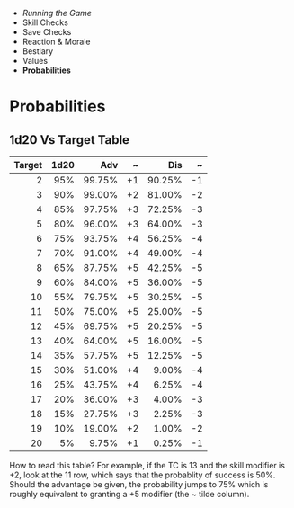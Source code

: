
<!-- .margin.compass -->
* _Running the Game_
* Skill Checks
* Save Checks
* Reaction & Morale
* Bestiary
* Values
* **Probabilities**


# Probabilities

## 1d20 Vs Target Table

| Target | 1d20 |   Adv  |  ~ |   Dis  |  ~ |
|-------:|-----:|-------:|---:|-------:|---:|
|      2 |  95% | 99.75% | +1 | 90.25% | -1 |
|      3 |  90% | 99.00% | +2 | 81.00% | -2 |
|      4 |  85% | 97.75% | +3 | 72.25% | -3 |
|      5 |  80% | 96.00% | +3 | 64.00% | -3 |
|      6 |  75% | 93.75% | +4 | 56.25% | -4 |
|      7 |  70% | 91.00% | +4 | 49.00% | -4 |
|      8 |  65% | 87.75% | +5 | 42.25% | -5 |
|      9 |  60% | 84.00% | +5 | 36.00% | -5 |
|     10 |  55% | 79.75% | +5 | 30.25% | -5 |
|     11 |  50% | 75.00% | +5 | 25.00% | -5 |
|     12 |  45% | 69.75% | +5 | 20.25% | -5 |
|     13 |  40% | 64.00% | +5 | 16.00% | -5 |
|     14 |  35% | 57.75% | +5 | 12.25% | -5 |
|     15 |  30% | 51.00% | +4 |  9.00% | -4 |
|     16 |  25% | 43.75% | +4 |  6.25% | -4 |
|     17 |  20% | 36.00% | +3 |  4.00% | -3 |
|     18 |  15% | 27.75% | +3 |  2.25% | -3 |
|     19 |  10% | 19.00% | +2 |  1.00% | -2 |
|     20 |   5% |  9.75% | +1 |  0.25% | -1 |

How to read this table? For example, if the TC is 13 and the skill modifier is +2, look at the 11 row, which says that the probablity of success is 50%. Should the advantage be given, the probability jumps to 75% which is roughly equivalent to granting a +5 modifier (the ~ tilde column).

